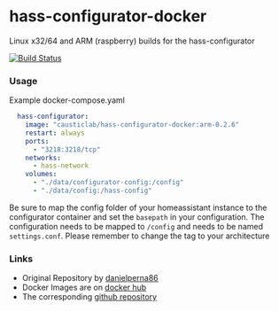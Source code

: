 # hass-configurator-docker
Linux x32/64 and ARM (raspberry) builds for the hass-configurator

[![Build Status](https://travis-ci.org/CausticLab/hass-configurator-docker.svg?branch=0.2.6)](https://travis-ci.org/CausticLab/hass-configurator-docker)


### Usage

Example docker-compose.yaml
```yaml
  hass-configurator:
    image: "causticlab/hass-configurator-docker:arm-0.2.6"
    restart: always
    ports:
      - "3218:3218/tcp"
    networks:
      - hass-network
    volumes:
      - "./data/configurator-config:/config"
      - "./data/config:/hass-config"
```
Be sure to map the config folder of your homeassistant instance to the configurator container and set the `basepath` in your configuration.
The configuration needs to be mapped to `/config` and needs to be named `settings.conf`.
Please remember to change the tag to your architecture


### Links

- Original Repository by [danielperna86](https://github.com/danielperna84/hass-configurator)
- Docker Images are on [docker hub](https://hub.docker.com/r/causticlab/hass-configurator-docker/)
- The corresponding [github repository](https://github.com/CausticLab/hass-configurator-docker)